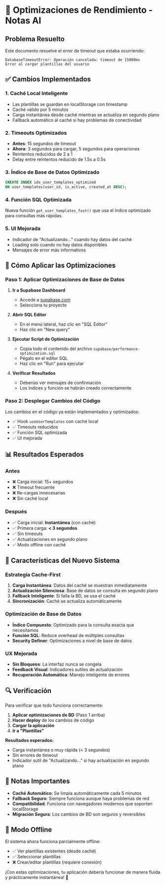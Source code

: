 # 🚀 Optimizaciones de Rendimiento - Notas AI

## Problema Resuelto

Este documento resuelve el error de timeout que estaba ocurriendo:
```
DatabaseTimeoutError: Operación cancelada: timeout de 15000ms
Error al cargar plantillas del usuario
```

## ✅ Cambios Implementados

### 1. **Caché Local Inteligente**
- Las plantillas se guardan en localStorage con timestamp
- Caché válido por 5 minutos
- Carga instantánea desde caché mientras se actualiza en segundo plano
- Fallback automático al caché si hay problemas de conectividad

### 2. **Timeouts Optimizados**
- **Antes**: 15 segundos de timeout
- **Ahora**: 3 segundos para cargar, 5 segundos para operaciones
- Reintentos reducidos de 2 a 1
- Delay entre reintentos reducido de 1.5s a 0.5s

### 3. **Índice de Base de Datos Optimizado**
```sql
CREATE INDEX idx_user_templates_optimized 
ON user_templates(user_id, is_active, created_at DESC);
```

### 4. **Función SQL Optimizada**
Nueva función `get_user_templates_fast()` que usa el índice optimizado para consultas más rápidas.

### 5. **UI Mejorada**
- Indicador de "Actualizando..." cuando hay datos del caché
- Loading solo cuando no hay datos disponibles
- Mensajes de error más informativos

## 🔧 Cómo Aplicar las Optimizaciones

### Paso 1: Aplicar Optimizaciones de Base de Datos

1. **Ir a Supabase Dashboard**
   - Accede a [supabase.com](https://supabase.com/dashboard)
   - Selecciona tu proyecto

2. **Abrir SQL Editor**
   - En el menú lateral, haz clic en "SQL Editor"
   - Haz clic en "New query"

3. **Ejecutar Script de Optimización**
   - Copia todo el contenido del archivo `supabase/performance-optimization.sql`
   - Pégalo en el editor SQL
   - Haz clic en "Run" para ejecutar

4. **Verificar Resultados**
   - Deberías ver mensajes de confirmación
   - Los índices y función se habrán creado correctamente

### Paso 2: Desplegar Cambios del Código

Los cambios en el código ya están implementados y optimizados:

- ✅ Hook `useUserTemplates` con caché local
- ✅ Timeouts reducidos
- ✅ Función SQL optimizada
- ✅ UI mejorada

## 📊 Resultados Esperados

### Antes
- ❌ Carga inicial: 15+ segundos
- ❌ Timeout frecuente
- ❌ Re-cargas innecesarias
- ❌ Sin caché local

### Después
- ✅ Carga inicial: **Instantánea** (con caché)
- ✅ Primera carga: **< 3 segundos**
- ✅ Sin timeouts
- ✅ Actualizaciones en segundo plano
- ✅ Modo offline con caché

## 🎯 Características del Nuevo Sistema

### Estrategia Cache-First
1. **Carga Instantánea**: Datos del caché se muestran inmediatamente
2. **Actualización Silenciosa**: Base de datos se consulta en segundo plano
3. **Fallback Inteligente**: Si falla la BD, se usa el caché
4. **Sincronización**: Caché se actualiza automáticamente

### Optimización de Base de Datos
- **Índice Compuesto**: Optimizado para la consulta exacta que necesitamos
- **Función SQL**: Reduce overhead de múltiples consultas
- **Security Definer**: Optimizaciones a nivel de base de datos

### UX Mejorada
- **Sin Bloqueos**: La interfaz nunca se congela
- **Feedback Visual**: Indicadores sutiles de actualización
- **Recuperación Automática**: Manejo inteligente de errores

## 🔍 Verificación

Para verificar que todo funciona correctamente:

1. **Aplicar optimizaciones de BD** (Paso 1 arriba)
2. **Hacer deploy** de los cambios de código
3. **Cargar la aplicación**
4. **Ir a "Plantillas"**

**Resultados esperados:**
- Carga instantánea o muy rápida (< 3 segundos)
- Sin errores de timeout
- Indicador sutil de "Actualizando..." si hay actualización en segundo plano

## 🚨 Notas Importantes

- **Caché Automático**: Se limpia automáticamente cada 5 minutos
- **Fallback Seguro**: Siempre funciona aunque haya problemas de red
- **Compatibilidad**: Funciona con navegadores modernos que soporten localStorage
- **Migración Segura**: Los cambios de BD son seguros y reversibles

## 📱 Modo Offline

El sistema ahora funciona parcialmente offline:
- ✅ Ver plantillas existentes (desde caché)
- ✅ Seleccionar plantillas
- ❌ Crear/editar plantillas (requiere conexión)

¡Con estas optimizaciones, tu aplicación debería funcionar de manera fluida y prácticamente instantánea! 🎉 